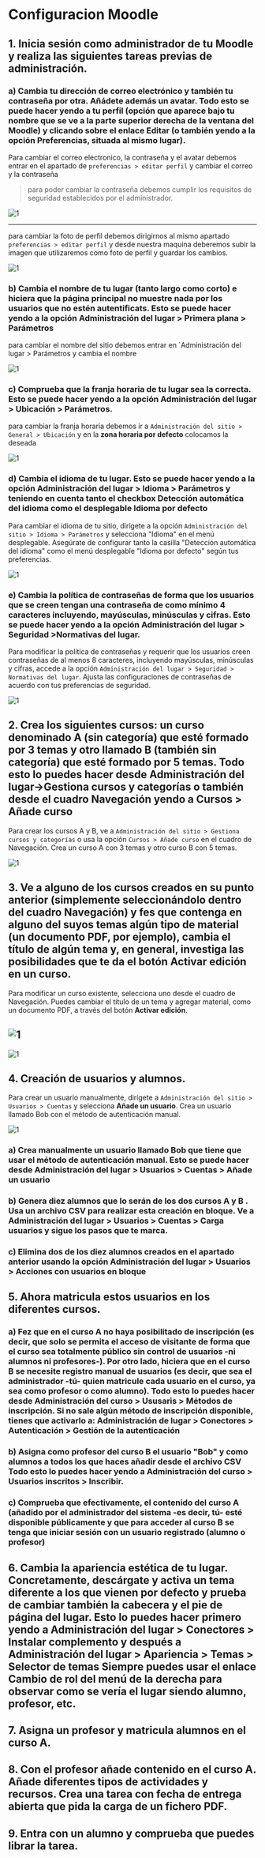 # Configuracion Moodle

## 1. Inicia sesión como administrador de tu Moodle y realiza las siguientes tareas previas de administración.

### a) Cambia tu dirección de correo electrónico y también tu contraseña por otra. Añádete además un avatar. Todo esto se puede hacer yendo a tu perfil (opción que aparece bajo tu nombre que se ve a la parte superior derecha de la ventana del Moodle) y clicando sobre el enlace Editar (o también yendo a la opción Preferencias, situada al mismo lugar).

Para cambiar el correo electronico, la contraseña y el avatar debemos entrar en el apartado de `preferencias > editar perfil` y cambiar el correo y la contraseña 

> para poder cambiar la contraseña debemos cumplir los requisitos de seguridad establecidos por el administrador.

![1](/img's/1.png)

---- 

para cambiar la foto de perfil debemos dirigirnos al mismo apartado `preferencias > editar perfil` y desde nuestra maquina deberemos subir la imagen que utilizaremos como foto de perfil y guardar los cambios.

![1](/img's/3.png)

### b) Cambia el nombre de tu lugar (tanto largo como corto) e hiciera que la página principal no muestre nada por los usuarios que no estén autentificats. Esto se puede hacer yendo a la opción Administración del lugar > Primera plana > Parámetros

para cambiar el  nombre del sitio debemos entrar en `Administración del lugar > Parámetros y cambia el nombre

![1](/img's/5.png)

### c) Comprueba que la franja horaria de tu lugar sea la correcta. Esto se puede hacer yendo a la opción Administración del lugar > Ubicación > Parámetros.

para cambiar la franja horaria debemos ir a `Administración del sitio > General > Ubicación` y en la **zona horaria por defecto** colocamos la deseada

![1](/img's/6.png)

### d) Cambia el idioma de tu lugar. Esto se puede hacer yendo a la opción Administración del lugar > Idioma > Parámetros y teniendo en cuenta tanto el checkbox Detección automática del idioma como el desplegable Idioma por defecto

Para cambiar el idioma de tu sitio, dirígete a la opción `Administración del sitio > Idioma > Parámetros` y selecciona "Idioma" en el menú desplegable. Asegúrate de configurar tanto la casilla "Detección automática del idioma" como el menú desplegable "Idioma por defecto" según tus preferencias.

![1](/img's/7.png)

### e) Cambia la política de contraseñas de forma que los usuarios que se creen tengan una contraseña de como mínimo 4 caracteres incluyendo, mayúsculas, minúsculas y cifras. Esto se puede hacer yendo a la opción Administración del lugar > Seguridad >Normativas del lugar.

Para modificar la política de contraseñas y requerir que los usuarios creen contraseñas de al menos 8 caracteres, incluyendo mayúsculas, minúsculas y cifras, accede a la opción `Administración del lugar > Seguridad > Normativas del lugar`. Ajusta las configuraciones de contraseñas de acuerdo con tus preferencias de seguridad.

![1](/img's/9.png)

## 2. Crea los siguientes cursos: un curso denominado A (sin categoría) que esté formado por 3 temas y otro llamado B (también sin categoría) que esté formado por 5 temas. Todo esto lo puedes hacer desde Administración del lugar->Gestiona cursos y categorías o también desde el cuadro Navegación yendo a Cursos > Añade curso

Para crear los cursos A y B, ve a `Administración del sitio > Gestiona cursos y categorías` o usa la opción `Cursos > Añade curso` en el cuadro de Navegación. Crea un curso A con 3 temas y otro curso B con 5 temas.

![1](/img's/10.png)

## 3. Ve a alguno de los cursos creados en su punto anterior (simplemente seleccionándolo dentro del cuadro Navegación) y fes que contenga en alguno del suyos temas algún tipo de material (un documento PDF, por ejemplo), cambia el título de algún tema y, en general, investiga las posibilidades que te da el botón Activar edición en un curso.

Para modificar un curso existente, selecciona uno desde el cuadro de Navegación. Puedes cambiar el título de un tema y agregar material, como un documento PDF, a través del botón **Activar edición**.

![1](/img's/11.png)
---
![1](/img's/12.png)

## 4. Creación de usuarios y alumnos.

Para crear un usuario manualmente, dirígete a `Administración del sitio > Usuarios > Cuentas` y selecciona **Añade un usuario**. Crea un usuario llamado Bob con el método de autenticación manual.

![1](/img's/15.png)

### a) Crea manualmente un usuario llamado Bob que tiene que usar el método de autenticación manual. Esto se puede hacer desde Administración del lugar > Usuarios > Cuentas > Añade un usuario

### b) Genera diez alumnos que lo serán de los dos cursos A y B . Usa un archivo CSV para realizar esta creación en bloque. Ve a Administración del lugar > Usuarios > Cuentas > Carga usuarios y sigue los pasos que te marca.

### c) Elimina dos de los diez alumnos creados en el apartado anterior usando la opción Administración del lugar > Usuarios > Acciones con usuarios en bloque

## 5. Ahora matricula estos usuarios en los diferentes cursos.

### a) Fez que en el curso A no haya posibilitado de inscripción (es decir, que solo se permita el acceso de visitante de forma que el curso sea totalmente público sin control de usuarios -ni alumnos ni profesores-). Por otro lado, hiciera que en el curso B se necesite registro manual de usuarios (es decir, que sea el administrador -tú- quien matricule cada usuario en el curso, ya sea como profesor o como alumno). Todo esto lo puedes hacer desde Administración del curso > Ususaris > Métodos de inscripción. Si no sale algún método de inscripción disponible, tienes que activarlo a: Administración de lugar > Conectores > Autenticación > Gestión de la autenticación

### b) Asigna como profesor del curso B el usuario "Bob" y como alumnos a todos los que haces añadir desde el archivo CSV Todo esto lo puedes hacer yendo a Administración del curso > Usuarios inscritos > Inscribir.

### c) Comprueba que efectivamente, el contenido del curso A (añadido por el administrador del sistema -es decir, tú- esté disponible públicamente y que para acceder al curso B se tenga que iniciar sesión con un usuario registrado (alumno o profesor)

## 6. Cambia la apariencia estética de tu lugar. Concretamente, descárgate y activa un tema diferente a los que vienen por defecto y prueba de cambiar también la cabecera y el pie de página del lugar. Esto lo puedes hacer primero yendo a Administración del lugar > Conectores > Instalar complemento y después a Administración del lugar > Apariencia > Temas > Selector de temas Siempre puedes usar el enlace Cambio de rol del menú de la derecha para observar como se vería el lugar siendo alumno, profesor, etc.

## 7. Asigna un profesor y matricula alumnos en el curso A.

## 8. Con el profesor añade contenido en el curso A. Añade diferentes tipos de actividades y recursos. Crea una tarea con fecha de entrega abierta que pida la carga de un fichero PDF.

## 9. Entra con un alumno y comprueba que puedes librar la tarea.